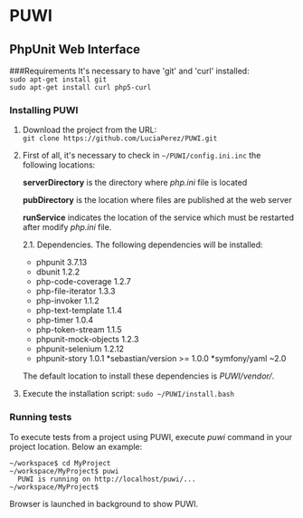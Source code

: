 PUWI
====
PhpUnit Web Interface
---------------------

###Requirements
It's necessary to have 'git' and 'curl' installed:  
	`sudo apt-get install git`  
	`sudo apt-get install curl php5-curl`

### Installing PUWI
1. Download the project from the URL:   
  `git clone https://github.com/LuciaPerez/PUWI.git`

2. First of all, it's necessary to check in `~/PUWI/config.ini.inc` the following locations:

	**serverDirectory** is the directory where *php.ini* file is located

	**pubDirectory** is the location where files are published at the web server

	**runService** indicates the location of the service which must be restarted after modify *php.ini* file.

    2.1. Dependencies.
    The following dependencies will be installed:
    * phpunit 3.7.13
    * dbunit 1.2.2
    * php-code-coverage 1.2.7
    * php-file-iterator 1.3.3
    * php-invoker 1.1.2
    * php-text-template 1.1.4
    * php-timer 1.0.4
    * php-token-stream 1.1.5
    * phpunit-mock-objects 1.2.3
    * phpunit-selenium 1.2.12
    * phpunit-story  1.0.1
    *sebastian/version >= 1.0.0
    *symfony/yaml ~2.0
    
    The default location to install these dependencies is *PUWI/vendor/*.
    
3. Execute the installation script:  `sudo ~/PUWI/install.bash`

### Running tests
To execute tests from a project using PUWI, execute *puwi* command in your project location.
Below an example:
```
~/workspace$ cd MyProject
~/workspace/MyProject$ puwi
  PUWI is running on http://localhost/puwi/...
~/workspace/MyProject$ 
```
Browser is launched in background to show PUWI.
